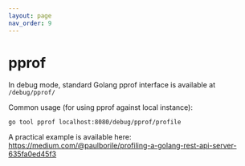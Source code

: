 ```yaml
---
layout: page
nav_order: 9
---
```

# pprof

In debug mode, standard Golang pprof interface is available at `/debug/pprof/`

Common usage (for using pprof against local instance):

```shell
go tool pprof localhost:8080/debug/pprof/profile
```

A practical example is available here:
<https://medium.com/@paulborile/profiling-a-golang-rest-api-server-635fa0ed45f3>
